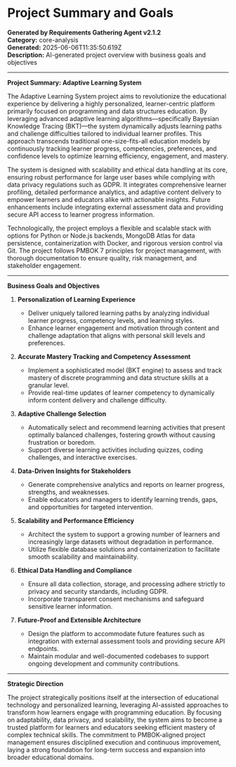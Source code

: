 # Project Summary and Goals

**Generated by Requirements Gathering Agent v2.1.2**  
**Category:** core-analysis  
**Generated:** 2025-06-06T11:35:50.619Z  
**Description:** AI-generated project overview with business goals and objectives

---

**Project Summary: Adaptive Learning System**

The Adaptive Learning System project aims to revolutionize the educational experience by delivering a highly personalized, learner-centric platform primarily focused on programming and data structures education. By leveraging advanced adaptive learning algorithms—specifically Bayesian Knowledge Tracing (BKT)—the system dynamically adjusts learning paths and challenge difficulties tailored to individual learner profiles. This approach transcends traditional one-size-fits-all education models by continuously tracking learner progress, competencies, preferences, and confidence levels to optimize learning efficiency, engagement, and mastery.

The system is designed with scalability and ethical data handling at its core, ensuring robust performance for large user bases while complying with data privacy regulations such as GDPR. It integrates comprehensive learner profiling, detailed performance analytics, and adaptive content delivery to empower learners and educators alike with actionable insights. Future enhancements include integrating external assessment data and providing secure API access to learner progress information.

Technologically, the project employs a flexible and scalable stack with options for Python or Node.js backends, MongoDB Atlas for data persistence, containerization with Docker, and rigorous version control via Git. The project follows PMBOK 7 principles for project management, with thorough documentation to ensure quality, risk management, and stakeholder engagement.

---

**Business Goals and Objectives**

1. **Personalization of Learning Experience**
   - Deliver uniquely tailored learning paths by analyzing individual learner progress, competency levels, and learning styles.
   - Enhance learner engagement and motivation through content and challenge adaptation that aligns with personal skill levels and preferences.

2. **Accurate Mastery Tracking and Competency Assessment**
   - Implement a sophisticated model (BKT engine) to assess and track mastery of discrete programming and data structure skills at a granular level.
   - Provide real-time updates of learner competency to dynamically inform content delivery and challenge difficulty.

3. **Adaptive Challenge Selection**
   - Automatically select and recommend learning activities that present optimally balanced challenges, fostering growth without causing frustration or boredom.
   - Support diverse learning activities including quizzes, coding challenges, and interactive exercises.

4. **Data-Driven Insights for Stakeholders**
   - Generate comprehensive analytics and reports on learner progress, strengths, and weaknesses.
   - Enable educators and managers to identify learning trends, gaps, and opportunities for targeted intervention.

5. **Scalability and Performance Efficiency**
   - Architect the system to support a growing number of learners and increasingly large datasets without degradation in performance.
   - Utilize flexible database solutions and containerization to facilitate smooth scalability and maintainability.

6. **Ethical Data Handling and Compliance**
   - Ensure all data collection, storage, and processing adhere strictly to privacy and security standards, including GDPR.
   - Incorporate transparent consent mechanisms and safeguard sensitive learner information.

7. **Future-Proof and Extensible Architecture**
   - Design the platform to accommodate future features such as integration with external assessment tools and providing secure API endpoints.
   - Maintain modular and well-documented codebases to support ongoing development and community contributions.

---

**Strategic Direction**

The project strategically positions itself at the intersection of educational technology and personalized learning, leveraging AI-assisted approaches to transform how learners engage with programming education. By focusing on adaptability, data privacy, and scalability, the system aims to become a trusted platform for learners and educators seeking efficient mastery of complex technical skills. The commitment to PMBOK-aligned project management ensures disciplined execution and continuous improvement, laying a strong foundation for long-term success and expansion into broader educational domains.